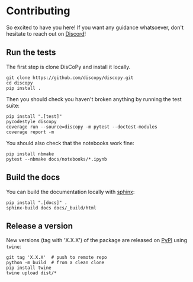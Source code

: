 # Contributing

So excited to have you here! If you want any guidance whatsoever, don't hesitate to reach out on [Discord](https://discopy.org/discord)!

## Run the tests

The first step is clone DisCoPy and install it locally.

```shell
git clone https://github.com/discopy/discopy.git
cd discopy
pip install .
```

Then you should check you haven't broken anything by running the test suite:

```shell
pip install ".[test]"
pycodestyle discopy
coverage run --source=discopy -m pytest --doctest-modules
coverage report -m
```

You should also check that the notebooks work fine:

```shell
pip install nbmake
pytest --nbmake docs/notebooks/*.ipynb
```

## Build the docs

You can build the documentation locally with [sphinx](https://www.sphinx-doc.org/en/master/):

```shell
pip install ".[docs]" .
sphinx-build docs docs/_build/html
```

## Release a version

New versions (tag with 'X.X.X') of the package are released on [PyPI](https://pypi.org/project/discopy/) using `twine`:

```shell
git tag 'X.X.X'  # push to remote repo
python -m build  # from a clean clone
pip install twine
twine upload dist/*
```
